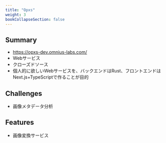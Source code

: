 ```yaml
---
title: "Opxs"
weight: 3
bookCollapseSection: false
---
```


## Summary

- https://opxs-dev.omnius-labs.com/
- Webサービス
- クローズドソース
- 個人的に欲しいWebサービスを、バックエンドはRust、フロントエンドはNext.js+TypeScriptで作ることが目的

## Challenges

- 画像メタデータ分析

## Features

- 画像変換サービス
